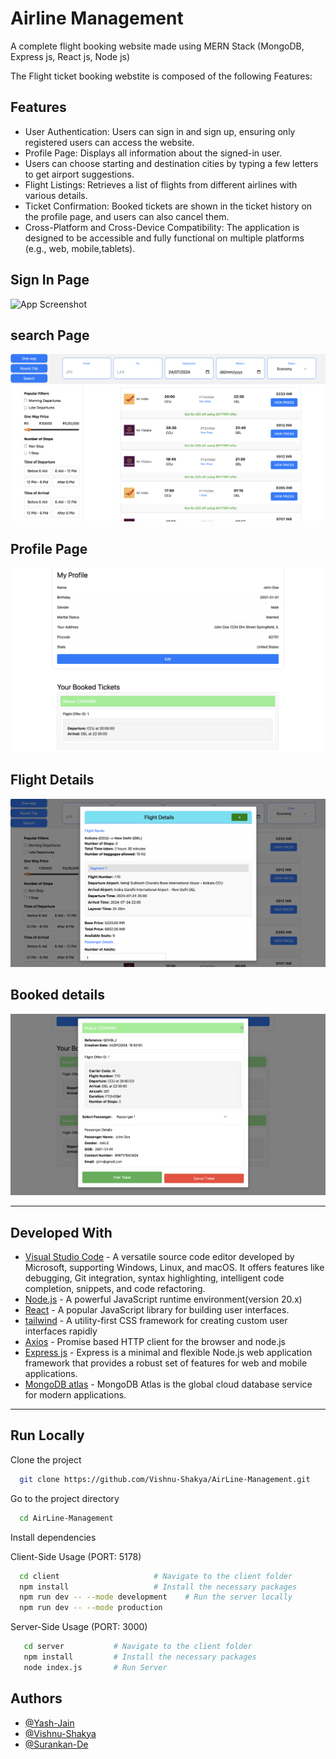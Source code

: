 
# Airline Management 

A complete flight booking website made using MERN Stack (MongoDB, Express js, React js, Node js)

The Flight ticket booking  webstite is composed of the following Features:


## Features

- User Authentication: Users can sign in and sign up, ensuring only registered users can access the website.
- Profile Page: Displays all information about the signed-in user.
- Users can choose starting and destination cities by typing a few letters to get airport suggestions. 
- Flight Listings: Retrieves a list of flights from different airlines with various details.
- Ticket Confirmation: Booked tickets are shown in the ticket history on the profile page, and users can also cancel them.
- Cross-Platform and Cross-Device Compatibility: The application is designed to be accessible and fully functional on multiple platforms (e.g., web, mobile,tablets).


## Sign In Page

![App Screenshot](doc/1.png)

## search Page

![App Screenshot](doc/2.png)

## Profile Page

![App Screenshot](doc/4.png)

## Flight Details

![App Screenshot](doc/3.png)

## Booked details

![App Screenshot](doc/5.png)

---

## Developed With

* [Visual Studio Code](https://code.visualstudio.com/) - A versatile source code editor developed by Microsoft, supporting Windows, Linux, and macOS. It offers features like debugging, Git integration, syntax highlighting, intelligent code completion, snippets, and code refactoring.
* [Node.js](https://nodejs.org/en/) - A powerful JavaScript runtime environment(version 20.x)
* [React](https://reactjs.org/) - A popular JavaScript library for building user interfaces.
* [tailwind](https://tailwindcss.com/) - A utility-first CSS framework for creating custom user interfaces rapidly
* [Axios](https://github.com/axios/axios) - Promise based HTTP client for the browser and node.js
* [Express js](http://expressjs.com/) - Express is a minimal and flexible Node.js web application framework that provides a robust set of features for web and mobile applications.
* [MongoDB atlas](https://www.mongodb.com/cloud/atlas) - MongoDB Atlas is the global cloud database service for modern applications.
---

## Run Locally

Clone the project

```bash
  git clone https://github.com/Vishnu-Shakya/AirLine-Management.git
```

Go to the project directory

```bash
  cd AirLine-Management
```

Install dependencies

Client-Side Usage (PORT: 5178)
```bash
  cd client                     # Navigate to the client folder
  npm install                   # Install the necessary packages
  npm run dev -- --mode development    # Run the server locally
  npm run dev -- --mode production   
```

Server-Side Usage (PORT: 3000)
```bash
   cd server           # Navigate to the client folder
   npm install         # Install the necessary packages 
   node index.js       # Run Server 
```

## Authors

- [@Yash-Jain](https://github.com/yash-jainn)
- [@Vishnu-Shakya](https://github.com/Vishnu-Shakya)
- [@Surankan-De](https://github.com/surankan-de)


